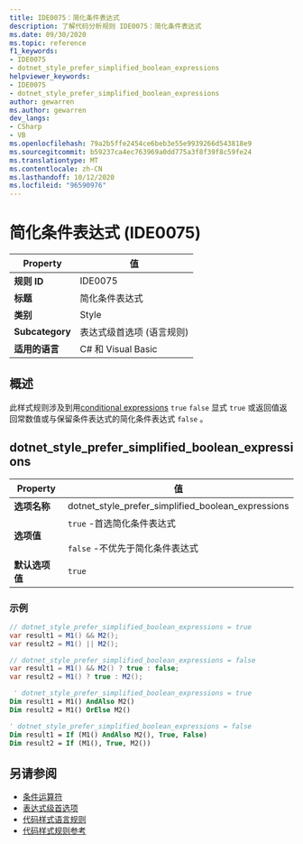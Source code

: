 ```yaml
---
title: IDE0075：简化条件表达式
description: 了解代码分析规则 IDE0075：简化条件表达式
ms.date: 09/30/2020
ms.topic: reference
f1_keywords:
- IDE0075
- dotnet_style_prefer_simplified_boolean_expressions
helpviewer_keywords:
- IDE0075
- dotnet_style_prefer_simplified_boolean_expressions
author: gewarren
ms.author: gewarren
dev_langs:
- CSharp
- VB
ms.openlocfilehash: 79a2b5ffe2454ce6beb3e55e9939266d543818e9
ms.sourcegitcommit: b59237ca4ec763969a0dd775a3f8f39f8c59fe24
ms.translationtype: MT
ms.contentlocale: zh-CN
ms.lasthandoff: 10/12/2020
ms.locfileid: "96590976"
---
```

# <a name="simplify-conditional-expression-ide0075"></a>简化条件表达式 (IDE0075) 

|Property|值|
|-|-|
| **规则 ID** | IDE0075 |
| **标题** | 简化条件表达式 |
| **类别** | Style |
| **Subcategory** | 表达式级首选项 (语言规则)  |
| **适用的语言** | C# 和 Visual Basic |

## <a name="overview"></a>概述

此样式规则涉及到用[conditional expressions](../../../csharp/language-reference/operators/conditional-operator.md) `true` `false` 显式 `true` 或返回值返回常数值或与保留条件表达式的简化条件表达式 `false` 。

## <a name="dotnet_style_prefer_simplified_boolean_expressions"></a>dotnet_style_prefer_simplified_boolean_expressions

|Property|值|
|-|-|
| **选项名称** | dotnet_style_prefer_simplified_boolean_expressions
| **选项值** | `true` -首选简化条件表达式<br /><br /> `false` -不优先于简化条件表达式 |
| **默认选项值** | `true` |

### <a name="example"></a>示例

```csharp
// dotnet_style_prefer_simplified_boolean_expressions = true
var result1 = M1() && M2();
var result2 = M1() || M2();

// dotnet_style_prefer_simplified_boolean_expressions = false
var result1 = M1() && M2() ? true : false;
var result2 = M1() ? true : M2();
```

```vb
 ' dotnet_style_prefer_simplified_boolean_expressions = true
Dim result1 = M1() AndAlso M2()
Dim result2 = M1() OrElse M2()

' dotnet_style_prefer_simplified_boolean_expressions = false
Dim result1 = If (M1() AndAlso M2(), True, False)
Dim result2 = If (M1(), True, M2())
```

## <a name="see-also"></a>另请参阅

- [条件运算符](../../../csharp/language-reference/operators/conditional-operator.md)
- [表达式级首选项](expression-level-preferences.md)
- [代码样式语言规则](language-rules.md)
- [代码样式规则参考](index.md)

